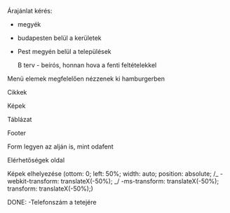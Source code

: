 Árajánlat kérés:

- megyék
- budapesten belül a kerületek
- Pest megyén belül a települések

  B terv - beírós, honnan hova a fenti feltételekkel

Menü elemek megfelelően nézzenek ki hamburgerben

Cikkek

Képek

Táblázat

Footer

Form legyen az alján is, mint odafent

Elérhetőségek oldal

Képek elhelyezése
(ottom: 0;
left: 50%;
width: auto;
position: absolute;
/_ -webkit-transform: translateX(-50%); _/
-ms-transform: translateX(-50%);
transform: translateX(-50%);)

DONE:
-Telefonszám a tetejére
